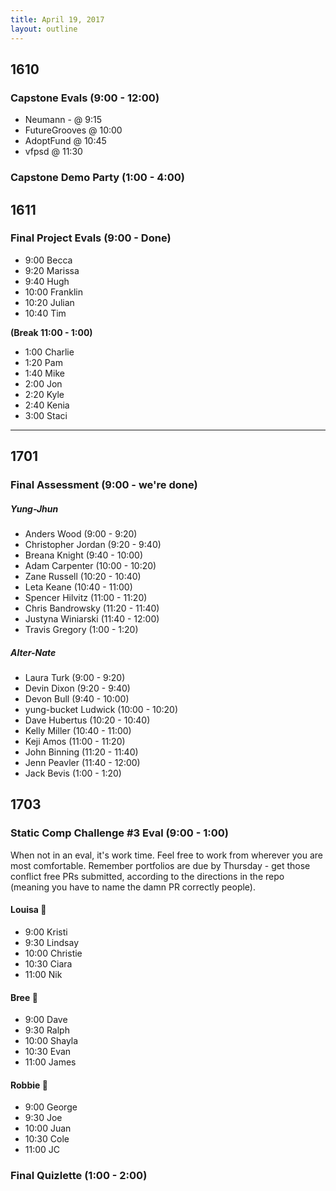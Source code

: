 ```yaml
---
title: April 19, 2017
layout: outline
---
```


## 1610

### Capstone Evals (9:00 - 12:00)
* Neumann - @ 9:15
* FutureGrooves @ 10:00
* AdoptFund @ 10:45
* vfpsd @ 11:30

### Capstone Demo Party (1:00 - 4:00)

## 1611

### Final Project Evals (9:00 - Done)

  - 9:00  Becca  
  - 9:20  Marissa  
  - 9:40  Hugh  
  - 10:00 Franklin  
  - 10:20 Julian
  - 10:40 Tim  

  **(Break 11:00 - 1:00)**  

  - 1:00 Charlie  
  - 1:20 Pam  
  - 1:40 Mike  
  - 2:00 Jon  
  - 2:20 Kyle  
  - 2:40 Kenia  
  - 3:00 Staci  

-----------------------------------------------

## 1701

### Final Assessment (9:00 - we're done)

##### Yung-Jhun

* Anders Wood (9:00 - 9:20)
* Christopher Jordan (9:20 - 9:40)
* Breana Knight (9:40 - 10:00)
* Adam Carpenter (10:00 - 10:20)
* Zane Russell (10:20 - 10:40)
* Leta Keane (10:40 - 11:00)
* Spencer Hilvitz (11:00 - 11:20)
* Chris Bandrowsky (11:20 - 11:40)
* Justyna Winiarski (11:40 - 12:00)
* Travis Gregory (1:00 - 1:20)

##### Alter-Nate

* Laura Turk (9:00 - 9:20)
* Devin Dixon (9:20 - 9:40)
* Devon Bull (9:40 - 10:00)
* yung-bucket Ludwick (10:00 - 10:20)
* Dave Hubertus (10:20 - 10:40)
* Kelly Miller (10:40 - 11:00)
* Keji Amos (11:00 - 11:20)
* John Binning (11:20 - 11:40)
* Jenn Peavler (11:40 - 12:00)
* Jack Bevis (1:00 - 1:20)


## 1703


### Static Comp Challenge #3 Eval  (9:00 - 1:00)
When not in an eval, it's work time. Feel free to work from wherever you are most comfortable. Remember portfolios are due by Thursday - get those conflict free PRs submitted, according to the directions in the repo (meaning you have to name the damn PR correctly people).

#### Louisa :hear_no_evil:

- 9:00 Kristi
- 9:30 Lindsay
- 10:00 Christie
- 10:30 Ciara
- 11:00 Nik

#### Bree :see_no_evil:

- 9:00 Dave
- 9:30 Ralph
- 10:00 Shayla
- 10:30 Evan
- 11:00 James

#### Robbie :speak_no_evil:

- 9:00 George
- 9:30 Joe
- 10:00 Juan
- 10:30 Cole
- 11:00 JC

### Final Quizlette (1:00 - 2:00)
